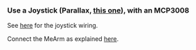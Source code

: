 ### Use a Joystick (Parallax, [this one](https://www.adafruit.com/product/245)), with an MCP3008

See [here](http://raspberrypi.lediouris.net/joystick/readme.html) for the joystick wiring.

Connect the MeArm as explained [here](../../../../../Project-Trunk/Motors/README.md#mearm-robotic-arm).
